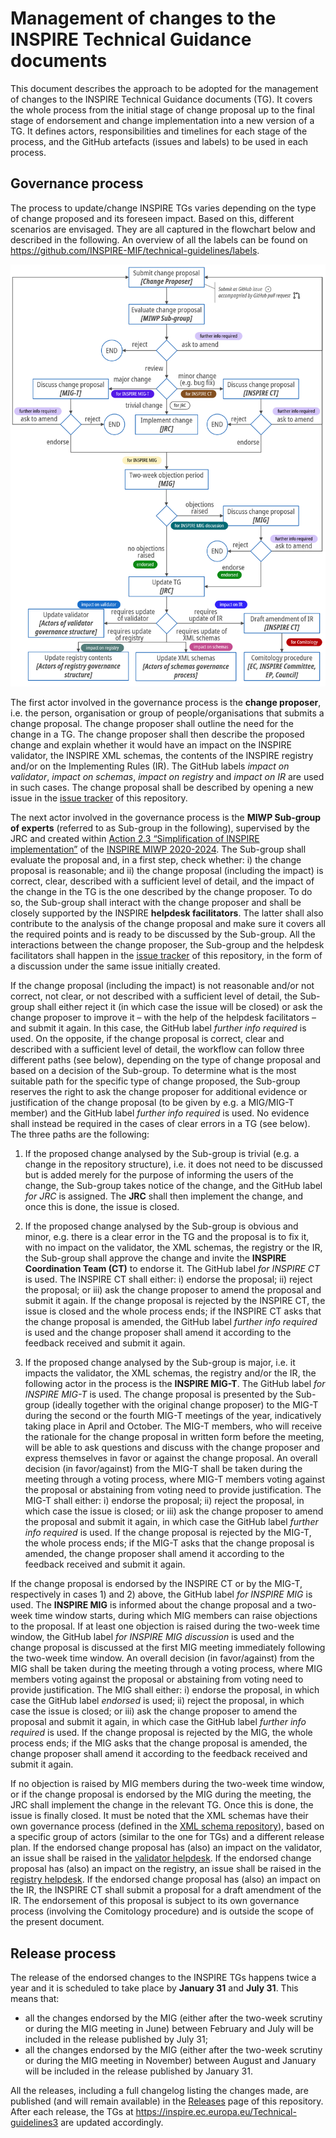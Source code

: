 # Management of changes to the INSPIRE Technical Guidance documents

This document describes the approach to be adopted for the management of changes to the INSPIRE Technical Guidance documents (TG). It covers the whole process from the initial stage of change proposal up to the final stage of endorsement and change implementation into a new version of a TG. It defines actors, responsibilities and timelines for each stage of the process, and the GitHub artefacts (issues and labels) to be used in each process.

## Governance process

The process to update/change INSPIRE TGs varies depending on the type of change proposed and its foreseen impact. Based on this, different scenarios are envisaged. They are all captured in the flowchart below and described in the following. An overview of all the labels can be found on https://github.com/INSPIRE-MIF/technical-guidelines/labels.

<img src="workflow.png?raw=true" width="800" alt="Workflow">

The first actor involved in the governance process is the **change proposer**, i.e. the person, organisation or group of people/organisations that submits a change proposal. The change proposer shall outline the need for the change in a TG. The change proposer shall then describe the proposed change and explain whether it would have an impact on the INSPIRE validator, the INSPIRE XML schemas, the contents of the INSPIRE registry and/or on the Implementing Rules (IR). The GitHub labels _impact on validator_, _impact on schemas_, _impact on registry_ and _impact on IR_ are used in such cases. The change proposal shall be described by opening a new issue in the [issue tracker](https://github.com/INSPIRE-MIF/technical-guidelines/issues) of this repository.

The next actor involved in the governance process is the **MIWP Sub-group of experts** (referred to as Sub-group in the following), supervised by the JRC and created within [Action 2.3 “Simplification of INSPIRE implementation”](https://webgate.ec.europa.eu/fpfis/wikis/display/InspireMIG/Action+2.3+Simplification+of+INSPIRE+implementation) of the [INSPIRE MIWP 2020-2024](https://webgate.ec.europa.eu/fpfis/wikis/display/InspireMIG/INSPIRE+work+programme+2021-24). The Sub-group shall evaluate the proposal and, in a first step, check whether: i) the change proposal is reasonable; and ii) the change proposal (including the impact) is correct, clear, described with a sufficient level of detail, and the impact of the change in the TG is the one described by the change proposer. To do so, the Sub-group shall interact with the change proposer and shall be closely supported by the INSPIRE **helpdesk facilitators**. The latter shall also contribute to the analysis of the change proposal and make sure it covers all the required points and is ready to be discussed by the Sub-group. All the interactions between the change proposer, the Sub-group and the helpdesk facilitators shall happen in the [issue tracker](https://github.com/INSPIRE-MIF/technical-guidelines/issues) of this repository, in the form of a discussion under the same issue initially created.

If the change proposal (including the impact) is not reasonable and/or not correct, not clear, or not described with a sufficient level of detail, the Sub-group shall either reject it (in which case the issue will be closed) or ask the change proposer to improve it – with the help of the helpdesk facilitators – and submit it again. In this case, the GitHub label _further info required_ is used. On the opposite, if the change proposal is correct, clear and described with a sufficient level of detail, the workflow can follow three different paths (see below), depending on the type of change proposal and based on a decision of the Sub-group. To determine what is the most suitable path for the specific type of change proposed, the Sub-group reserves the right to ask the change proposer for additional evidence or justification of the change proposal (to be given by e.g. a MIG/MIG-T member) and the GitHub label _further info required_ is used. No evidence shall instead be required in the cases of clear errors in a TG (see below). The three paths are the following:

1) If the proposed change analysed by the Sub-group is trivial (e.g. a change in the repository structure), i.e. it does not need to be discussed but is added merely for the purpose of informing the users of the change, the Sub-group takes notice of the change, and the GitHub label _for JRC_ is assigned. The **JRC** shall then implement the change, and once this is done, the issue is closed.

2) If the proposed change analysed by the Sub-group is obvious and minor, e.g. there is a clear error in the TG and the proposal is to fix it, with no impact on the validator, the XML schemas, the registry or the IR, the Sub-group shall approve the change and invite the **INSPIRE Coordination Team (CT)** to endorse it. The GitHub label _for INSPIRE CT_ is used. The INSPIRE CT shall either: i) endorse the proposal; ii) reject the proposal; or iii) ask the change proposer to amend the proposal and submit it again. If the change proposal is rejected by the INSPIRE CT, the issue is closed and the whole process ends; if the INSPIRE CT asks that the change proposal is amended, the GitHub label _further info required_ is used and the change proposer shall amend it according to the feedback received and submit it again.
 
3) If the proposed change analysed by the Sub-group is major, i.e. it impacts the validator, the XML schemas, the registry and/or the IR, the following actor in the process is the **INSPIRE MIG-T**. The GitHub label _for INSPIRE MIG-T_ is used. The change proposal is presented by the Sub-group (ideally together with the original change proposer) to the MIG-T during the second or the fourth MIG-T meetings of the year, indicatively taking place in April and October. The MIG-T members, who will receive the rationale for the change proposal in written form before the meeting, will be able to ask questions and discuss with the change proposer and express themselves in favor or against the change proposal. An overall decision (in favor/against) from the MIG-T shall be taken during the meeting through a voting process, where MIG-T members voting against the proposal or abstaining from voting need to provide justification. The MIG-T shall either: i) endorse the proposal; ii) reject the proposal, in which case the issue is closed; or iii) ask the change proposer to amend the proposal and submit it again, in which case the GitHub label _further info required_ is used. If the change proposal is rejected by the MIG-T, the whole process ends; if the MIG-T asks that the change proposal is amended, the change proposer shall amend it according to the feedback received and submit it again.

If the change proposal is endorsed by the INSPIRE CT or by the MIG-T, respectively in cases 1) and 2) above, the GitHub label _for INSPIRE MIG_ is used. The **INSPIRE MIG** is informed about the change proposal and a two-week time window starts, during which MIG members can raise objections to the proposal. If at least one objection is raised during the two-week time window, the GitHub label _for INSPIRE MIG discussion_ is used and the change proposal is discussed at the first MIG meeting immediately following the two-week time window. An overall decision (in favor/against) from the MIG shall be taken during the meeting through a voting process, where MIG members voting against the proposal or abstaining from voting need to provide justification. The MIG shall either: i) endorse the proposal, in which case the GitHub label _endorsed_ is used; ii) reject the proposal, in which case the issue is closed; or iii) ask the change proposer to amend the proposal and submit it again, in which case the GitHub label _further info required_ is used. If the change proposal is rejected by the MIG, the whole process ends; if the MIG asks that the change proposal is amended, the change proposer shall amend it according to the feedback received and submit it again.

If no objection is raised by MIG members during the two-week time window, or if the change proposal is endorsed by the MIG during the meeting, the JRC shall implement the change in the relevant TG. Once this is done, the issue is finally closed. It must be noted that the XML schemas have their own governance process (defined in the [XML schema repository](https://github.com/INSPIRE-MIF/application-schemas)), based on a specific group of actors (similar to the one for TGs) and a different release plan. If the endorsed change proposal has (also) an impact on the validator, an issue shall be raised in the [validator helpdesk](https://github.com/INSPIRE-MIF/helpdesk-validator). If the endorsed change proposal has (also) an impact on the registry, an issue shall be raised in the [registry helpdesk](https://github.com/INSPIRE-MIF/helpdesk-registry). If the endorsed change proposal has (also) an impact on the IR, the INSPIRE CT shall submit a proposal for a draft amendment of the IR. The endorsement of this proposal is subject to its own governance process (involving the Comitology procedure) and is outside the scope of the present document.

## Release process

The release of the endorsed changes to the INSPIRE TGs happens twice a year and it is scheduled to take place by **January 31** and **July 31**. This means that:

* all the changes endorsed by the MIG (either after the two-week scrutiny or during the MIG meeting in June) between February and July will be included in the release published by July 31;
* all the changes endorsed by the MIG (either after the two-week scrutiny or during the MIG meeting in November) between August and January will be included in the release published by January 31.

All the releases, including a full changelog listing the changes made, are published (and will remain available) in the [Releases](https://github.com/INSPIRE-MIF/technical-guidelines/releases) page of this repository. After each release, the TGs at https://inspire.ec.europa.eu/Technical-guidelines3 are updated accordingly.